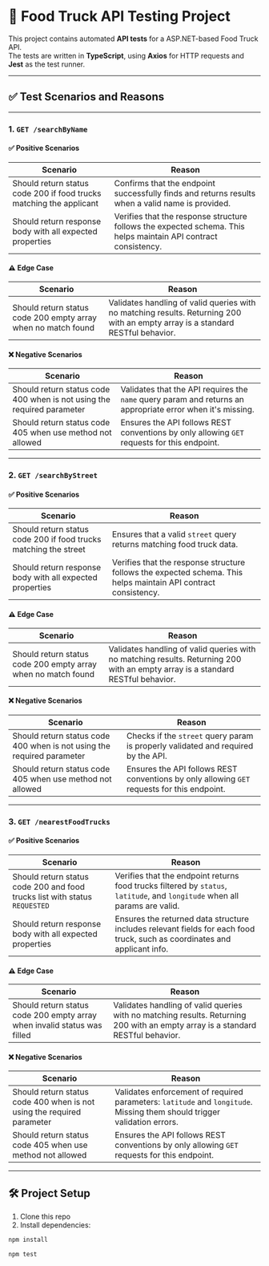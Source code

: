 # 🍔 Food Truck API Testing Project

This project contains automated **API tests** for a ASP.NET-based Food Truck API.  
The tests are written in **TypeScript**, using **Axios** for HTTP requests and **Jest** as the test runner.

---

## ✅ Test Scenarios and Reasons

---

### 1. `GET /searchByName`

#### ✅ Positive Scenarios

| Scenario | Reason |
|---------|--------|
| Should return status code 200 if food trucks matching the applicant | Confirms that the endpoint successfully finds and returns results when a valid name is provided. |
| Should return response body with all expected properties | Verifies that the response structure follows the expected schema. This helps maintain API contract consistency. |

#### ⚠️ Edge Case

| Scenario | Reason |
|---------|--------|
| Should return status code 200 empty array when no match found | Validates handling of valid queries with no matching results. Returning 200 with an empty array is a standard RESTful behavior. |

#### ❌ Negative Scenarios

| Scenario | Reason |
|---------|--------|
| Should return status code 400 when is not using the required parameter | Validates that the API requires the `name` query param and returns an appropriate error when it's missing. |
| Should return status code 405 when use method not allowed | Ensures the API follows REST conventions by only allowing `GET` requests for this endpoint. |

---

### 2. `GET /searchByStreet`

#### ✅ Positive Scenarios

| Scenario | Reason |
|---------|--------|
| Should return status code 200 if food trucks matching the street | Ensures that a valid `street` query returns matching food truck data. |
| Should return response body with all expected properties | Verifies that the response structure follows the expected schema. This helps maintain API contract consistency. |

#### ⚠️ Edge Case

| Scenario | Reason |
|---------|--------|
| Should return status code 200 empty array when no match found | Validates handling of valid queries with no matching results. Returning 200 with an empty array is a standard RESTful behavior. |

#### ❌ Negative Scenarios

| Scenario | Reason |
|---------|--------|
| Should return status code 400 when is not using the required parameter | Checks if the `street` query param is properly validated and required by the API. |
| Should return status code 405 when use method not allowed | Ensures the API follows REST conventions by only allowing `GET` requests for this endpoint. |

---

### 3. `GET /nearestFoodTrucks`

#### ✅ Positive Scenarios

| Scenario | Reason |
|---------|--------|
| Should return status code 200 and food trucks list with status `REQUESTED` | Verifies that the endpoint returns food trucks filtered by `status`, `latitude`, and `longitude` when all params are valid. |
| Should return response body with all expected properties | Ensures the returned data structure includes relevant fields for each food truck, such as coordinates and applicant info. |

#### ⚠️ Edge Case

| Scenario | Reason |
|---------|--------|
| Should return status code 200 empty array when invalid status was filled | Validates handling of valid queries with no matching results. Returning 200 with an empty array is a standard RESTful behavior. |

#### ❌ Negative Scenarios

| Scenario | Reason |
|---------|--------|
| Should return status code 400 when is not using the required parameter | Validates enforcement of required parameters: `latitude` and `longitude`. Missing them should trigger validation errors. |
| Should return status code 405 when use method not allowed | Ensures the API follows REST conventions by only allowing `GET` requests for this endpoint. |

---

## 🛠 Project Setup

1. Clone this repo
2. Install dependencies:

```bash
npm install

npm test
